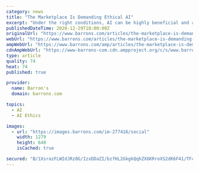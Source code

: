 ```yaml
---
category: news
title: "The Marketplace Is Demanding Ethical AI"
excerpt: "Under the right conditions, AI can be highly beneficial and a force for good. Under the wrong conditions, however, AI can lead to widespread discrimination and reinforce existing socioeconomic disparities."
publishedDateTime: 2020-12-29T18:00:00Z
originalUrl: "https://www.barrons.com/articles/the-marketplace-is-demanding-ethical-ai-51609102357?refsec=economy-and-policy"
webUrl: "https://www.barrons.com/articles/the-marketplace-is-demanding-ethical-ai-51609102357?refsec=economy-and-policy"
ampWebUrl: "https://www.barrons.com/amp/articles/the-marketplace-is-demanding-ethical-ai-51609102357"
cdnAmpWebUrl: "https://www-barrons-com.cdn.ampproject.org/c/s/www.barrons.com/amp/articles/the-marketplace-is-demanding-ethical-ai-51609102357"
type: article
quality: 74
heat: 74
published: true

provider:
  name: Barron's
  domain: barrons.com

topics:
  - AI
  - AI Ethics

images:
  - url: "https://images.barrons.com/im-277416/social"
    width: 1279
    height: 640
    isCached: true

secured: "B/1XsrazFLWIdJRz0G/IzxDDaZI/bzfHL2GkgkQqhZX6KRroXS2dK6F41/TFc4nQCf59kDVyeVtmSwpvnUqE+5GZT6VKSKl9zh8aOvImDQNbTSfyjUWxipS20TPPujDWrqDRH6ANIVkryxfQ9Wzr2havBeTJv0AjljkHlh3GPaWrweeTtlARoUeqgBXnHXsTXhNvMl88oXXXbrjX68cqGIBQYPQ66g5LQ9FRk+X6YKkk9IV9gsMpv3FmUl8ZRlPYTHu9uFDImHtHflSaP8FJQgDvi8qD7yu6XERUp0IkiF4eX6iVMEiisyjtaqm/cSu9tDpgtYYUBID8EmVyHgak3guSVl45MlUcptxFk5ttiYc=;fKIZeZdq7fNW8eRukHL1ZA=="
---
```


